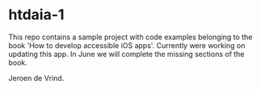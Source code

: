 # htdaia-1

This repo contains a sample project with code examples belonging to the book 'How to develop accessible iOS apps'. Currently were working on updating this app. In June we will complete the missing sections of the book.

Jeroen de Vrind.
